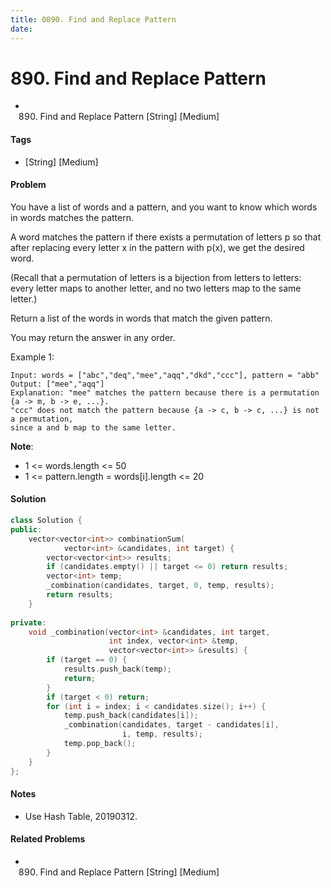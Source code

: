```yaml
---
title: 0890. Find and Replace Pattern
date: 
---
```


# 890. Find and Replace Pattern
- 890. Find and Replace Pattern [String] [Medium]

#### Tags
- [String] [Medium]

#### Problem
You have a list of words and a pattern, and you want to know which words in words matches the pattern.

A word matches the pattern if there exists a permutation of letters p so that after replacing every letter x in the pattern with p(x), we get the desired word.

(Recall that a permutation of letters is a bijection from letters to letters: every letter maps to another letter, and no two letters map to the same letter.)

Return a list of the words in words that match the given pattern. 

You may return the answer in any order.

Example 1:

    Input: words = ["abc","deq","mee","aqq","dkd","ccc"], pattern = "abb"
    Output: ["mee","aqq"]
    Explanation: "mee" matches the pattern because there is a permutation {a -> m, b -> e, ...}. 
    "ccc" does not match the pattern because {a -> c, b -> c, ...} is not a permutation,
    since a and b map to the same letter.

**Note**:

- 1 <= words.length <= 50
- 1 <= pattern.length = words[i].length <= 20

#### Solution
``` C++
class Solution {
public:
    vector<vector<int>> combinationSum(
            vector<int> &candidates, int target) {
        vector<vector<int>> results;
        if (candidates.empty() || target <= 0) return results;
        vector<int> temp;
        _combination(candidates, target, 0, temp, results);
        return results;
    }
    
private:
    void _combination(vector<int> &candidates, int target, 
                      int index, vector<int> &temp, 
                      vector<vector<int>> &results) {
        if (target == 0) {
            results.push_back(temp);
            return;
        }
        if (target < 0) return;
        for (int i = index; i < candidates.size(); i++) {
            temp.push_back(candidates[i]);
            _combination(candidates, target - candidates[i], 
                         i, temp, results);
            temp.pop_back();
        }
    }
};
```

#### Notes
- Use Hash Table, 20190312.

#### Related Problems
- 890. Find and Replace Pattern [String] [Medium]
